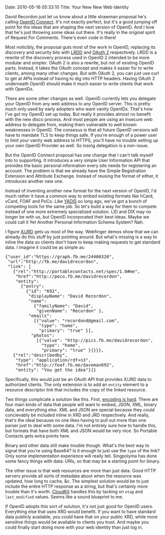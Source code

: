 Date: 2010-05-16 05:33:10
Title: Your New New Web Identity

David Recordon just let us know about a little strawman proposal he's
calling [OpenID Connect][]. It's not exactly perfect, but it's a good
jumping off point for the ideas that are shaping the next version of
OpenID. And I love that he's just throwing some ideas out there. It's
really in the original spirit of Request For Comments. There's even code
in there!

Most noticibly, the proposal guts most of the work in OpenID, replacing
its discovery and security bits with [LRDD][] and [OAuth 2][]
respectively. LRDD is a rewrite of the discovery process used in OpenID
2 intended to be more modular and simpler. OAuth 2 is also a rewrite,
but not of existing OpenID parts. Instead, it takes the OAuth concept
and makes it easier for to write clients, among many other changes. But
with OAuth 2, you can just use curl to get at APIs instead of having to
dig into HTTP headers. Having OAuth 2 underneath OpenID should make it
much easier to write clients that work with OpenIDs.

There are some other changes as well. OpenID currently lets you delegate
your OpenID from any web address to any OpenID server. This is pretty
much only used by early adopters who want vanity OpenIDs. That's how
I've got my OpenID set up today. But really it provides almost no
benefit with the new disco process. And most people are using an
insecure web address to delegate from, making them vulnerable to well
known weaknesses in OpenID. The consesus is that all future OpenID
versions will have to mandate TLS to keep things safe. If you're enough
of a power user to limit your vanity web address to HTTPS, you'll have
no trouble setting up your own OpenID Provider as well. So losing
delegation is a non-issue.

But the OpenID Connect proposal has one change that I can't talk myself
into to supporting. It introduces a very simple User Information API
that provides the basic personal information every site needs for
registering an account. The problem is that we already have the Simple
Registration Extension and Attribute Exchange. Instead of reusing the
format of either, it introduces another new one.

Instead of inventing another new format for the next version of OpenID,
I'd much rather it have a common way to embed existing formats like
hCard, vCard, FOAF and PoCo. Like [YADIS][] so long ago, we've got a
bunch of competing tools for the same job. So let's build a way for them
to compete instead of one more extremely specialized solution. LID and
DIX may no longer be with us, but OpenID incorporated their best ideas.
Maybe we could call it Yet Another Personal Information Schema System?
Nah.

I figure [X/JRD][] gets us most of the way. Webfinger demos show that we
can already do this stuff by just pointing around. But what's missing is
a way to inline the data so clients don't have to keep making requests
to get standard data. I imagine it could be as simple as:

<?prettify language="javascript"?>
<pre class="prettyprint">
{"user_id":"https://graph.fb.me/24400320",
 "url":"http://fb.me/davidrecordon",
 "link": [
   {"rel":"http://portablecontacts.net/spec/1.0#me",
    "href":"http://poco.fb.me/davidrecordon",
    "entity":
      {"entry":
        {"id": "692",
         "displayName": "David Recordon",
         "name":
           {"familyName": "David",
            "givenName": "Recordon" },
         "emails":
           [{"value": "recordond@gmail.com",
             "type": "home",
             "primary": "true" }],
          "photos":
            [{"value": "http://pics.fb.me/davidrecordon",
              "type": "home",
              "primary": "true" }]}}},
   {"rel":"describedby",
    "type": "application/rdf+n3",
    "href":"http://foaf.fb.me/daveman692",
    "entity": "You get the idea"}]}
</pre>

Specifically, this would just be an OAuth API that provides X/JRD data
to authorized clients. The only extension is to add an `entity` element
to a resource descriptor link that includes the copy of the linked
resource.

Two things complicate a solution like this. First, [encoding is hard][].
There are four main kinds of data that people will want to embed, JSON,
XML, binary data, and everything else. XML and JSON are special because
they could concievably be included inline in XRD and JRD respectively.
And really, that's the ideal because no one likes having to pull out
more than one parser just to deal with some data. I'm not entirely sure
how to handle this, but formats that have both XML and JSON would be
very nice. So Portable Contacts gets extra points here.

Binary and other data still make trouble though. What's the best way to
signal that you're using Base64? Is it enough to just use the `type` of
the link? Only some implementation experience will really tell.
Singpolyma has done some fancy things with data: URIs, so that may be a
starting point for binary.

The other issue is that web resources are more than just data. Good HTTP
servers provide all sorts of metadata about when the resource was
updated, how long to cache, &c. The simplest solution would be to just
include the entire HTTP response as a string, but that's certainly more
trouble than it's worth.
[CloudKit](http://getcloudkit.com/rest-api.html) handles this
by tacking on `etag` and `last_modified` values. Seems like a sound
blueprint to me.

If OpenID adopts this sort of solution, it's not just good for OpenID
users. Everything else that uses XRD would benefit. If you want to have
standard data publicly available, you could have that on your public
XRD, while more sensitive things would be available to clients you
trust. And maybe you could finally start doing more with your web
identity than just log in.

  [OpenID Connect]: http://openidconnect.com/
  [LRDD]: http://hueniverse.com/2009/11/the-discovery-protocol-stack-redux/
  [OAuth 2]: http://hueniverse.com/2010/05/introducing-oauth-2-0/
  [YADIS]: http://en.wikipedia.org/wiki/Yadis
  [X/JRD]: http://hueniverse.com/2010/05/jrd-the-other-resource-descriptor/
  [encoding is hard]: http://cf.josephholsten.com/post/174607916/when-the-world-ends-the-only-things-left-will-be
    "When the world ends, the only things left will be cockroaches, rats, Keith Richards, and mangled text that has been escaped one-too-many or one-too-few times"

